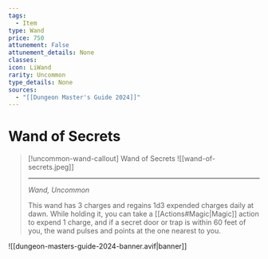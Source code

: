 ```yaml
---
tags:
  - Item
type: Wand
price: 750
attunement: False
attunement_details: None
classes:
icon: LiWand
rarity: Uncommon
type_details: None
sources:
  - "[[Dungeon Master's Guide 2024]]"
---
```


# Wand of Secrets

>[!uncommon-wand-callout] Wand of Secrets
>![[wand-of-secrets.jpeg]]
>
>---
>_Wand, Uncommon_
>
>This wand has 3 charges and regains 1d3 expended charges daily at dawn. While holding it, you can take a [[Actions#Magic\|Magic]] action to expend 1 charge, and if a secret door or trap is within 60 feet of you, the wand pulses and points at the one nearest to you.
>


![[dungeon-masters-guide-2024-banner.avif|banner]]
